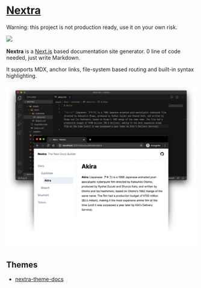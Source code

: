 # [Nextra](https://nextra.vercel.app)

Warning: this project is not production ready, use it on your own risk.

[![](https://vercel.com/button)](https://vercel.com/import/git?s=https%3A%2F%2Fgithub.com%2Fshuding%2Fnextra&c=1)

**Nextra** is a [Next.js](https://nextjs.org) based documentation site generator. 0 line of code needed, just write Markdown.

It supports MDX, anchor links, file-system based routing and built-in syntax highlighting.

![](/public/demo.png)

## Themes

- [nextra-theme-docs](https://github.com/shuding/nextra-theme-docs)
